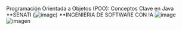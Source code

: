 Programación Orientada a Objetos (POO): Conceptos Clave en Java
**SENATI
(![image](https://github.com/user-attachments/assets/ed2510b5-0425-4eb8-9121-9c3a5eadd738))
**INGENIERIA DE SOFTWARE CON IA
![image](https://github.com/user-attachments/assets/feac3da2-eac8-40a5-9440-aa57c958ded3)
![imagen](https://img.icons8.com/3d-fluency/94/java-coffee-cup-logo.png)
